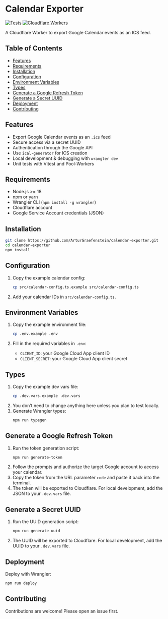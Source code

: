 # Calendar Exporter

[![Tests](https://img.shields.io/badge/tests-vitest-blue)](https://vitest.dev/) [![Cloudflare Workers](https://img.shields.io/badge/platform-cloudflare%20workers-yellow)](https://developers.cloudflare.com/workers/)

A Cloudflare Worker to export Google Calendar events as an ICS feed.

## Table of Contents

- [Features](#features)
- [Requirements](#requirements)
- [Installation](#installation)
- [Configuration](#configuration)
- [Environment Variables](#environment-variables)
- [Types](#types)
- [Generate a Google Refresh Token](#generate-a-google-refresh-token)
- [Generate a Secret UUID](#generate-a-secret-uuid)
- [Deployment](#deployment)
- [Contributing](#contributing)

## Features

- Export Google Calendar events as an `.ics` feed
- Secure access via a secret UUID
- Authentication through the Google API
- Use `ical-generator` for ICS creation
- Local development & debugging with `wrangler dev`
- Unit tests with Vitest and Pool-Workers

## Requirements

- Node.js >= 18
- npm or yarn
- Wrangler CLI (`npm install -g wrangler`)
- Cloudflare account
- Google Service Account credentials (JSON)

## Installation

```bash
git clone https://github.com/ArturGraefenstein/calendar-exporter.git
cd calendar-exporter
npm install
```

## Configuration

1. Copy the example calendar config:
   ```bash
   cp src/calendar-config.ts.example src/calendar-config.ts
   ```
2. Add your calendar IDs in `src/calendar-config.ts`.

## Environment Variables

1. Copy the example environment file:
   ```bash
   cp .env.example .env
   ```
2. Fill in the required variables in `.env`:

   - `CLIENT_ID`: your Google Cloud App client ID
   - `CLIENT_SECRET`: your Google Cloud App client secret

## Types

1. Copy the example dev vars file:
   ```bash
   cp .dev.vars.example .dev.vars
   ```
2. You don’t need to change anything here unless you plan to test locally.
3. Generate Wrangler types:
   ```bash
   npm run typegen
   ```

## Generate a Google Refresh Token

1. Run the token generation script:
   ```bash
   npm run generate-token
   ```
2. Follow the prompts and authorize the target Google account to access your calendar.
3. Copy the token from the URL parameter `code` and paste it back into the terminal.
4. The token will be exported to Cloudflare. For local development, add the JSON to your `.dev.vars` file.

## Generate a Secret UUID

1. Run the UUID generation script:
   ```bash
   npm run generate-uuid
   ```
2. The UUID will be exported to Cloudflare. For local development, add the UUID to your `.dev.vars` file.

## Deployment

Deploy with Wrangler:

```bash
npm run deploy
```

## Contributing

Contributions are welcome! Please open an issue first.
